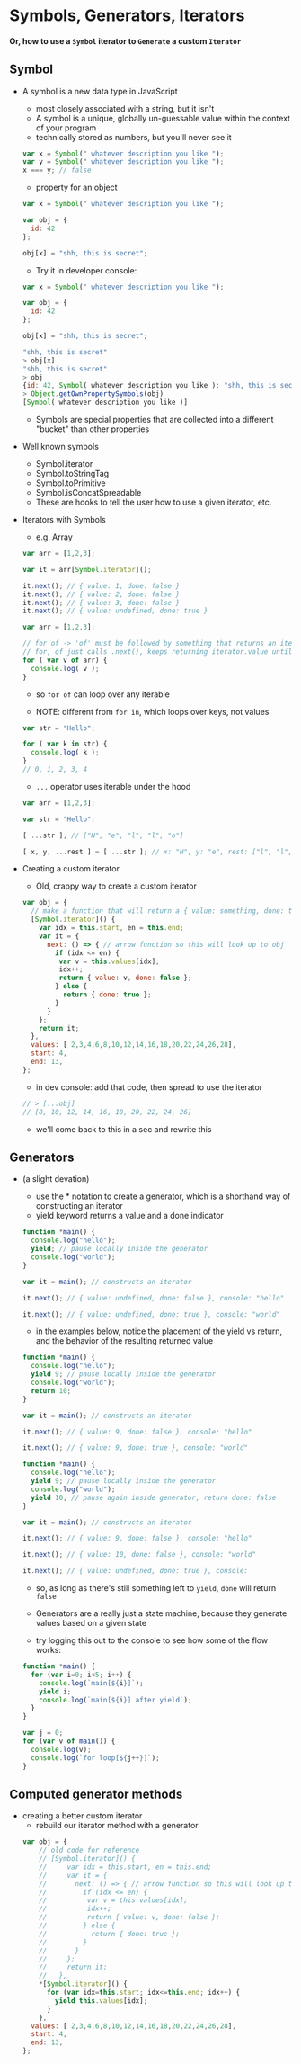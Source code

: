# Symbols, Generators, Iterators
#### Or, how to use a `Symbol` iterator to `Generate` a custom `Iterator`

## Symbol
- A symbol is a new data type in JavaScript
    - most closely associated with a string, but it isn't
    - A symbol is a unique, globally un-guessable value within the context of your program
    - technically stored as numbers, but you'll never see it

    ```javascript
    var x = Symbol(" whatever description you like ");
    var y = Symbol(" whatever description you like ");
    x === y; // false
    ```

    - property for an object
    ```javascript
    var x = Symbol(" whatever description you like ");

    var obj = {
      id: 42
    };
    
    obj[x] = "shh, this is secret";
    ```
    - Try it in developer console:
    ```javascript
    var x = Symbol(" whatever description you like ");

    var obj = {
      id: 42
    };
    
    obj[x] = "shh, this is secret";
    
    "shh, this is secret"
    > obj[x]
    "shh, this is secret"
    > obj
    {id: 42, Symbol( whatever description you like ): "shh, this is secret"}
    > Object.getOwnPropertySymbols(obj)
    [Symbol( whatever description you like )]
    ```
    - Symbols are special properties that are collected into a different "bucket" than other properties

- Well known symbols
    - Symbol.iterator
    - Symbol.toStringTag
    - Symbol.toPrimitive
    - Symbol.isConcatSpreadable
    - These are hooks to tell the user how to use a given iterator, etc.

- Iterators with Symbols
    - e.g. Array
    ```javascript
    var arr = [1,2,3];

    var it = arr[Symbol.iterator]();
    
    it.next(); // { value: 1, done: false }
    it.next(); // { value: 2, done: false }
    it.next(); // { value: 3, done: false }
    it.next(); // { value: undefined, done: true }
    ```

    ```javascript
    var arr = [1,2,3];

    // for of -> 'of' must be followed by something that returns an iterable
    // for, of just calls .next(), keeps returning iterator.value until (done === true)
    for ( var v of arr) { 
      console.log( v ); 
    }
    ```
    - so `for of` can loop over any iterable

    - NOTE: different from `for in`, which loops over keys, not values
    ```javascript
    var str = "Hello";

    for ( var k in str) { 
      console.log( k ); 
    }
    // 0, 1, 2, 3, 4
    ```

    - `...` operator uses iterable under the hood
    ```javascript
    var arr = [1,2,3];

    var str = "Hello";
    
    [ ...str ]; // ["H", "e", "l", "l", "o"] 
    
    [ x, y, ...rest ] = [ ...str ]; // x: "H", y: "e", rest: ["l", "l", "o"]
    ```
- Creating a custom iterator
    - Old, crappy way to create a custom iterator

    ```javascript
    var obj = {
      // make a function that will return a { value: something, done: true | false }
      [Symbol.iterator]() { 
        var idx = this.start, en = this.end;
        var it = {
          next: () => { // arrow function so this will look up to obj
            if (idx <= en) {
             var v = this.values[idx];
             idx++;
             return { value: v, done: false };
            } else {
              return { done: true };
            } 
          }
        };
        return it;
      },
      values: [ 2,3,4,6,8,10,12,14,16,18,20,22,24,26,28],
      start: 4,
      end: 13,
    };
    ```
    - in dev console: add that code, then spread to use the iterator

    ```javascript
    // > [...obj]
    // [8, 10, 12, 14, 16, 18, 20, 22, 24, 26]
    ```
    - we'll come back to this in a sec and rewrite this

## Generators
- (a slight devation)
    - use the * notation to create a generator, which is a shorthand way of constructing an iterator
    - yield keyword returns a value and a done indicator

    ```javascript
    function *main() {
      console.log("hello");
      yield; // pause locally inside the generator
      console.log("world");
    }
    
    var it = main(); // constructs an iterator
    
    it.next(); // { value: undefined, done: false }, console: "hello"
    
    it.next(); // { value: undefined, done: true }, console: "world"
    ```

    - in the examples below, notice the placement of the yield vs return, and the behavior of the resulting returned value
    ```javascript
    function *main() {
      console.log("hello");
      yield 9; // pause locally inside the generator
      console.log("world");
      return 10;
    }
    
    var it = main(); // constructs an iterator
    
    it.next(); // { value: 9, done: false }, console: "hello"
    
    it.next(); // { value: 9, done: true }, console: "world"
    ```

    ```javascript
    function *main() {
      console.log("hello");
      yield 9; // pause locally inside the generator
      console.log("world");
      yield 10; // pause again inside generator, return done: false
    }
    
    var it = main(); // constructs an iterator
    
    it.next(); // { value: 9, done: false }, console: "hello"
    
    it.next(); // { value: 10, done: false }, console: "world"
    
    it.next(); // { value: undefined, done: true }, console: 
    ```
    - so, as long as there's still something left to `yield`, `done` will return `false`
    - Generators are a really just a state machine, because they generate values based on a given state

    - try logging this out to the console to see how some of the flow works:
    ```javascript
    function *main() {
      for (var i=0; i<5; i++) {
        console.log(`main[${i}]`);
        yield i;
        console.log(`main[${i}] after yield`);
      }
    }
    
    var j = 0;
    for (var v of main()) {
      console.log(v);
      console.log(`for loop[${j++}]`);
    }
    ```

## Computed generator methods
- creating a better custom iterator
    - rebuild our iterator method with a generator
    ```javascript
    var obj = {
        // old code for reference
        // [Symbol.iterator]() {
        //     var idx = this.start, en = this.end;
        //     var it = {
        //       next: () => { // arrow function so this will look up to obj
        //         if (idx <= en) {
        //          var v = this.values[idx];
        //          idx++;
        //          return { value: v, done: false };
        //         } else {
        //           return { done: true };
        //         } 
        //       }
        //     };
        //     return it;
        //   },
        *[Symbol.iterator]() {
          for (var idx=this.start; idx<=this.end; idx++) {
            yield this.values[idx];
          }
        },
      values: [ 2,3,4,6,8,10,12,14,16,18,20,22,24,26,28],
      start: 4,
      end: 13,
    };
    ```
